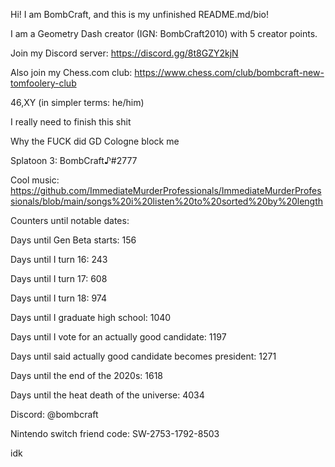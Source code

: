Hi! I am BombCraft, and this is my unfinished README.md/bio!

I am a Geometry Dash creator (IGN: BombCraft2010) with 5 creator points.

Join my Discord server: https://discord.gg/8t8GZY2kjN

Also join my Chess.com club: https://www.chess.com/club/bombcraft-new-tomfoolery-club

46,XY (in simpler terms: he/him)

I really need to finish this shit

Why the FUCK did GD Cologne block me

Splatoon 3: BombCraft♪#2777

Cool music: https://github.com/ImmediateMurderProfessionals/ImmediateMurderProfessionals/blob/main/songs%20i%20listen%20to%20sorted%20by%20length

Counters until notable dates:

Days until Gen Beta starts: 156

Days until I turn 16: 243

Days until I turn 17: 608

Days until I turn 18: 974

Days until I graduate high school: 1040

Days until I vote for an actually good candidate: 1197

Days until said actually good candidate becomes president: 1271

Days until the end of the 2020s: 1618

Days until the heat death of the universe: 4034

Discord: @bombcraft

Nintendo switch friend code: SW-2753-1792-8503

idk
